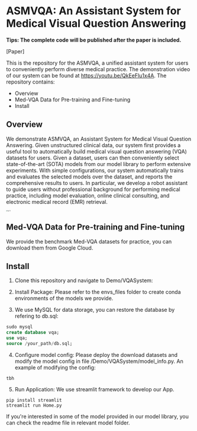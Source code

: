 # ASMVQA: An Assistant System for Medical Visual Question Answering

**Tips: The complete  code will be published after the paper is included.**

[Paper]

This is the repository for the ASMVQA, a unified assistant system for users to conveniently perform diverse medical practice. The demonstration video of our system can be found at https://youtu.be/QkEeFlu1x4A. The repository contains:

- Overview
- Med-VQA Data for Pre-training and Fine-tuning
- Install

## Overview

We demonstrate ASMVQA, an Assistant System for Medical Visual Question Answering. Given unstructured clinical data, our system first provides a useful tool to automatically build medical visual question answering (VQA) datasets for users. Given a dataset, users can then conveniently select state-of-the-art (SOTA) models from our model library to perform extensive experiments. With simple
configurations, our system automatically trains and evaluates the selected models over the dataset, and reports the comprehensive results to users. In particular, we develop a robot assistant to guide users without professional background for performing medical practice, including model evaluation, online clinical consulting, and electronic medical record (EMR) retrieval.

<img src="D:\Download\fig1 (1).png" alt="fig1 (1)" style="zoom:20%;" />

## Med-VQA Data for Pre-training and Fine-tuning

We provide the benchmark Med-VQA datasets for practice, you can download them from Google Cloud.

## Install

1. Clone this repository and navigate to Demo/VQASystem:

2. Install Package:  Please refer to the envs_files folder to create conda environments of the models we provide. 

3. We use MySQL for data storage,  you can restore the database by refering to db.sql:

```sql
sudo mysql
create database vqa;
use vqa;
source /your_path/db.sql;
```

4. Configure model config: Please deploy the download datasets and modify the model config in file /Demo/VQASystem/model_info.py. An example of modifying the config:

```
tbh
```

5. Run Application: We use streamlit framework to develop our App.

```
pip install streamlit
streamlit run Home.py
```

If you're interested in some of the model provided in our model library, you can check the readme file in relevant model folder.







